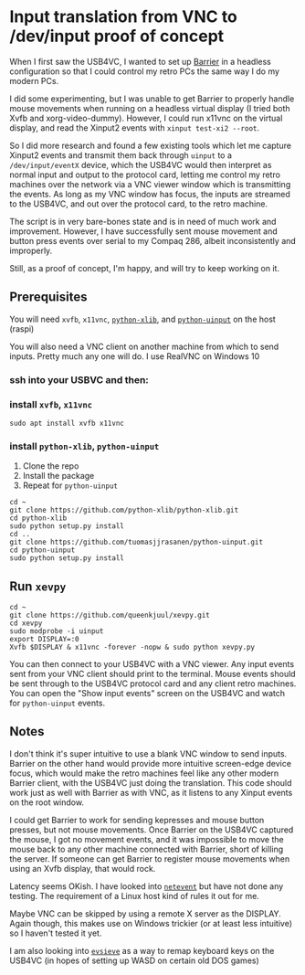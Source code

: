 # Input translation from VNC to /dev/input proof of concept

When I first saw the USB4VC, I wanted to set up [Barrier](https://github.com/debauchee/barrier) in a headless configuration so that I could control my retro PCs the same way I do my modern PCs. 

I did some experimenting, but I was unable to get Barrier to properly handle mouse movements when running on a headless virtual display (I tried both Xvfb and xorg-video-dummy). However, I could run x11vnc on the virtual display, and read the Xinput2 events with `xinput test-xi2 --root`. 

So I did more research and found a few existing tools which let me capture Xinput2 events and transmit them back through `uinput` to a `/dev/input/eventX` device, which the USB4VC would then interpret as normal input and output to the protocol card, letting me control my retro machines over the network via a VNC viewer window which is transmitting the events. As long as my VNC window has focus, the inputs are streamed to the USB4VC, and out over the protocol card, to the retro machine. 

The script is in very bare-bones state and is in need of much work and improvement. However, I have successfully sent mouse movement and button press events over serial to my Compaq 286, albeit inconsistently and improperly. 

Still, as a proof of concept, I'm happy, and will try to keep working on it. 

## Prerequisites

You will need `xvfb`, `x11vnc`, [`python-xlib`](https://github.com/python-xlib/python-xlib), and [`python-uinput`](https://github.com/tuomasjjrasanen/python-uinput) on the host (raspi)

You will also need a VNC client on another machine from which to send inputs. Pretty much any one will do. I use RealVNC on Windows 10

### ssh into your USBVC and then:

### install `xvfb`, `x11vnc`

```
sudo apt install xvfb x11vnc
```

### install `python-xlib`, `python-uinput`

1. Clone the repo
2. Install the package
3. Repeat for `python-uinput`

```
cd ~
git clone https://github.com/python-xlib/python-xlib.git
cd python-xlib
sudo python setup.py install
cd ..
git clone https://github.com/tuomasjjrasanen/python-uinput.git
cd python-uinput
sudo python setup.py install
```

## Run `xevpy`

```
cd ~
git clone https://github.com/queenkjuul/xevpy.git
cd xevpy
sudo modprobe -i uinput
export DISPLAY=:0
Xvfb $DISPLAY & x11vnc -forever -nopw & sudo python xevpy.py
```

You can then connect to your USB4VC with a VNC viewer. Any input events sent from your VNC client should print to the terminal. Mouse events should be sent through to the USB4VC protocol card and any client retro machines. You can open the "Show input events" screen on the USB4VC and watch for `python-uinput` events. 

## Notes

I don't think it's super intuitive to use a blank VNC window to send inputs. Barrier on the other hand would provide more intuitive screen-edge device focus, which would make the retro machines feel like any other modern Barrier client, with the USB4VC just doing the translation. This code should work just as well with Barrier as with VNC, as it listens to any Xinput events on the root window. 

I could get Barrier to work for sending kepresses and mouse button presses, but not mouse movements. Once Barrier on the USB4VC captured the mouse, I got no movement events, and it was impossible to move the mouse back to any other machine connected with Barrier, short of killing the server. If someone can get Barrier to register mouse movements when using an Xvfb display, that would rock. 

Latency seems OKish. I have looked into [`netevent`](https://github.com/Blub/netevent) but have not done any testing. The requirement of a Linux host kind of rules it out for me. 

Maybe VNC can be skipped by using a remote X server as the DISPLAY. Again though, this makes use on Windows trickier (or at least less intuitive) so I haven't tested it yet. 

I am also looking into [`evsieve`](https://github.com/KarsMulder/evsieve) as a way to remap keyboard keys on the USB4VC (in hopes of setting up WASD on certain old DOS games)
